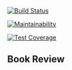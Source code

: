 [![Build Status](https://travis-ci.org/reddrum/Books.svg?branch=master)](https://travis-ci.org/reddrum/Books)

[![Maintainability](https://api.codeclimate.com/v1/badges/fc97deb292f37ba31ded/maintainability)](https://codeclimate.com/github/reddrum/Books/maintainability)

[![Test Coverage](https://api.codeclimate.com/v1/badges/fc97deb292f37ba31ded/test_coverage)](https://codeclimate.com/github/reddrum/Books/test_coverage)

Book Review
----------